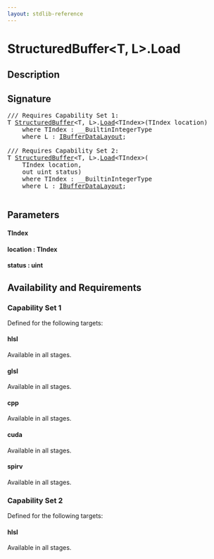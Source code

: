 ```yaml
---
layout: stdlib-reference
---
```


# StructuredBuffer\<T, L\>\.Load

## Description





## Signature 

<pre>
/// Requires Capability Set 1:
<span class="code_type">T</span> <a href="/stdlib-reference/types/StructuredBuffer/index" class="code_type">StructuredBuffer</a>&lt;<span class="code_type">T</span>, L&gt;.<a href="/stdlib-reference/types/StructuredBuffer/Load">Load</a>&lt;TIndex&gt;(TIndex <span class='code_param'>location</span>)
    <span class='code_keyword'>where</span> TIndex : __BuiltinIntegerType
    <span class='code_keyword'>where</span> L : <a href="/stdlib-reference/interfaces/IBufferDataLayout/index" class="code_type">IBufferDataLayout</a>;

/// Requires Capability Set 2:
<span class="code_type">T</span> <a href="/stdlib-reference/types/StructuredBuffer/index" class="code_type">StructuredBuffer</a>&lt;<span class="code_type">T</span>, L&gt;.<a href="/stdlib-reference/types/StructuredBuffer/Load">Load</a>&lt;TIndex&gt;(
    TIndex <span class='code_param'>location</span>,
    <span class="code_keyword">out</span> <span class="code_keyword">uint</span> <span class='code_param'>status</span>)
    <span class='code_keyword'>where</span> TIndex : __BuiltinIntegerType
    <span class='code_keyword'>where</span> L : <a href="/stdlib-reference/interfaces/IBufferDataLayout/index" class="code_type">IBufferDataLayout</a>;

</pre>

## Parameters

#### TIndex
#### location  : TIndex
#### status  : uint

## Availability and Requirements

### Capability Set 1

Defined for the following targets:

#### hlsl
Available in all stages.

#### glsl
Available in all stages.

#### cpp
Available in all stages.

#### cuda
Available in all stages.

#### spirv
Available in all stages.


### Capability Set 2

Defined for the following targets:

#### hlsl
Available in all stages.



